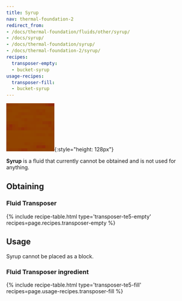 ```yaml
---
title: Syrup
nav: thermal-foundation-2
redirect_from:
- /docs/thermal-foundation/fluids/other/syrup/
- /docs/syrup/
- /docs/thermal-foundation/syrup/
- /docs/thermal-foundation-2/syrup/
recipes:
  transposer-empty:
  - bucket-syrup
usage-recipes:
  transposer-fill:
  - bucket-syrup
---
```


![Syrup](/assets/images/thermal-foundation-2/syrup.gif){:style="height: 128px"}


**Syrup** is a fluid that currently cannot be obtained and is not used for
anything.


Obtaining
---------

### Fluid Transposer
{% include recipe-table.html type='transposer-te5-empty' recipes=page.recipes.transposer-empty %}


Usage
-----

Syrup cannot be placed as a block.

### Fluid Transposer ingredient
{% include recipe-table.html type='transposer-te5-fill' recipes=page.usage-recipes.transposer-fill %}
